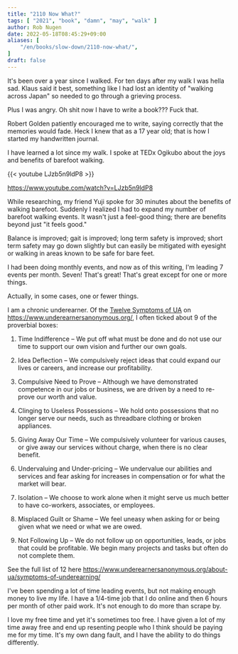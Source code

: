 ```yaml
---
title: "2110 Now What?"
tags: [ "2021", "book", "damn", "may", "walk" ]
author: Rob Nugen
date: 2022-05-18T08:45:29+09:00
aliases: [
    "/en/books/slow-down/2110-now-what/",
]
draft: false
---
```


It's been over a year since I walked.  For ten days after my walk I
was hella sad.  Klaus said it best, something like I had lost an
identity of "walking across Japan" so needed to go through a grieving
process.

Plus I was angry.  Oh shit now I have to write a book???  Fuck that.

Robert Golden patiently encouraged me to write, saying correctly that
the memories would fade.  Heck I knew that as a 17 year old; that is
how I started my handwritten journal.

I have learned a lot since my walk. I spoke at TEDx Ogikubo about the
joys and benefits of barefoot walking.

{{< youtube LJzb5n9ldP8 >}}

https://www.youtube.com/watch?v=LJzb5n9ldP8

While researching, my friend Yuji spoke for 30 minutes about the
benefits of walking barefoot.  Suddenly I realized I had to expand my
number of barefoot walking events.  It wasn't just a feel-good thing;
there are benefits beyond just "it feels good."

Balance is improved; gait is improved; long term safety is improved;
short term safety may go down slightly but can easily be mitigated
with eyesight or walking in areas known to be safe for bare feet.

I had been doing monthly events, and now as of this writing, I'm
leading 7 events per month.  Seven!  That's great!  That's great
except for one or more things.

Actually, in some cases, one or fewer things.

I am a chronic underearner.  Of the [Twelve Symptoms of
UA](https://www.underearnersanonymous.org/about-ua/symptoms-of-underearning/)
on https://www.underearnersanonymous.org/, I often ticked about 9 of
the proverbial boxes:

1. Time Indifference – We put off what must be done and do not use our time to support our own vision and further our own goals.

2. Idea Deflection – We compulsively reject ideas that could expand our lives or careers, and increase our profitability.

3. Compulsive Need to Prove – Although we have demonstrated competence in our jobs or business, we are driven by a need to re-prove our worth and value.

4. Clinging to Useless Possessions – We hold onto possessions that no longer serve our needs, such as threadbare clothing or broken appliances.

6. Giving Away Our Time – We compulsively volunteer for various causes, or give away our services without charge, when there is no clear benefit.

7. Undervaluing and Under-pricing – We undervalue our abilities and services and fear asking for increases in compensation or for what the market will bear.

8. Isolation – We choose to work alone when it might serve us much better to have co-workers, associates, or employees.

10. Misplaced Guilt or Shame – We feel uneasy when asking for or being given what we need or what we are owed.

11. Not Following Up – We do not follow up on opportunities, leads, or jobs that could be profitable. We begin many projects and tasks but often do not complete them.


See the full list of 12 here https://www.underearnersanonymous.org/about-ua/symptoms-of-underearning/

I've been spending a lot of time leading events, but not making enough
money to live my life.  I have a 1/4-time job that I do online and
then 6 hours per month of other paid work.  It's not enough to do more
than scrape by.

I love my free time and yet it's sometimes too free.  I have given a
lot of my time away free and end up resenting people who I think
should be paying me for my time.  It's my own dang fault, and I have
the ability to do things differently.
